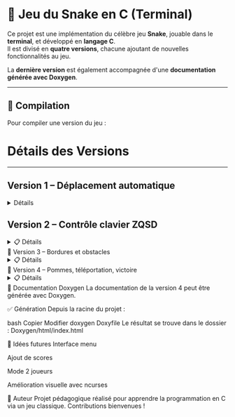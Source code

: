 # 🐍 Jeu du Snake en C (Terminal)

Ce projet est une implémentation du célèbre jeu **Snake**, jouable dans le **terminal**, et développé en **langage C**.  
Il est divisé en **quatre versions**, chacune ajoutant de nouvelles fonctionnalités au jeu.

La **dernière version** est également accompagnée d'une **documentation générée avec Doxygen**.

---

## 🔧 Compilation

Pour compiler une version du jeu :

# Détails des Versions

---

## **Version 1 – Déplacement automatique**
<details> 
  <summary>Détails</summary>

> Le serpent se déplace automatiquement vers la droite.  
> Aucun contrôle clavier.  
> Le jeu se termine si l'utilisateur tape la touche "A".

🔗 [Dossier Version1](https://github.com/yannislechevere/SAE-1.01/tree/master/Version1)

</details>


## **Version 2 – Contrôle clavier ZQSD**
<details> <summary>📋 Détails</summary>
Le joueur contrôle le serpent avec les touches :

Z : Haut

Q : Gauche

S : Bas

D : Droite

Le serpent continue dans la direction choisie.

📄 Fichier : version2/snake_v2.c
📘 Consignes : version2/consignes.pdf

</details>
🧱 Version 3 – Bordures et obstacles
<details> <summary>📋 Détails</summary>
Apparition de bordures fixes.

Introduction de pavés (obstacles).

Le serpent meurt en touchant un mur ou un pavé.

📄 Fichier : version3/snake_v3.c
📘 Consignes : version3/consignes.pdf

</details>
🍎 Version 4 – Pommes, téléportation, victoire
<details> <summary>📋 Détails</summary>
Des pommes apparaissent aléatoirement.

Le serpent grandit en mangeant une pomme.

Après 10 pommes, le joueur gagne.

Trous dans les murs : ils permettent la téléportation vers le bord opposé.

📄 Fichier : version4/snake_v4.c
📘 Consignes : version4/consignes.pdf

📚 Documentation Doxygen disponible dans le dossier Doxygen/html/index.html.

</details>
📄 Documentation Doxygen
La documentation de la version 4 peut être générée avec Doxygen.

✅ Génération
Depuis la racine du projet :

bash
Copier
Modifier
doxygen Doxyfile
Le résultat se trouve dans le dossier :
Doxygen/html/index.html

🧠 Idées futures
Interface menu

Ajout de scores

Mode 2 joueurs

Amélioration visuelle avec ncurses

👤 Auteur
Projet pédagogique réalisé pour apprendre la programmation en C via un jeu classique.
Contributions bienvenues !

